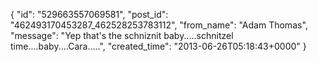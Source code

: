  {
   "id": "529663557069581",
   "post_id": "462493170453287_462528253783112",
   "from_name": "Adam Thomas",
   "message": "Yep that's the schniznit baby.....schnitzel time....baby....Cara.....",
   "created_time": "2013-06-26T05:18:43+0000"
 }
